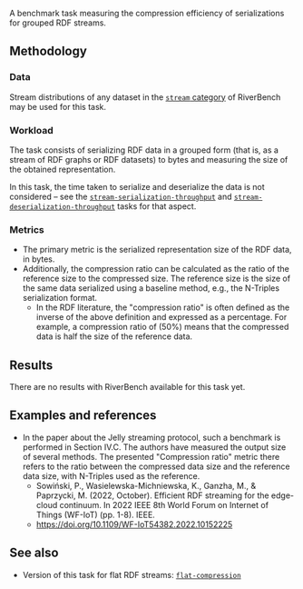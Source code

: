 A benchmark task measuring the compression efficiency of serializations for grouped RDF streams.

## Methodology

### Data

Stream distributions of any dataset in the [`stream` category](../../categories/stream/index.md) of RiverBench may be used for this task.

### Workload

The task consists of serializing RDF data in a grouped form (that is, as a stream of RDF graphs or RDF datasets) to bytes and measuring the size of the obtained representation.

In this task, the time taken to serialize and deserialize the data is not considered – see the [`stream-serialization-throughput`](../stream-serialization-throughput/index.md) and [`stream-deserialization-throughput`](../stream-deserialization-throughput/index.md) tasks for that aspect.

### Metrics

- The primary metric is the serialized representation size of the RDF data, in bytes.
- Additionally, the compression ratio can be calculated as the ratio of the reference size to the compressed size. The reference size is the size of the same data serialized using a baseline method, e.g., the N-Triples serialization format.
    - In the RDF literature, the "compression ratio" is often defined as the inverse of the above definition and expressed as a percentage. For example, a compression ratio of (50%) means that the compressed data is half the size of the reference data.

## Results

There are no results with RiverBench available for this task yet.

## Examples and references

- In the paper about the Jelly streaming protocol, such a benchmark is performed in Section IV.C. The authors have measured the output size of several methods. The presented "Compression ratio" metric there refers to the ratio between the compressed data size and the reference data size, with N-Triples used as the reference.
    - Sowiński, P., Wasielewska-Michniewska, K., Ganzha, M., & Paprzycki, M. (2022, October). Efficient RDF streaming for the edge-cloud continuum. In 2022 IEEE 8th World Forum on Internet of Things (WF-IoT) (pp. 1-8). IEEE.
    - https://doi.org/10.1109/WF-IoT54382.2022.10152225

## See also

- Version of this task for flat RDF streams: [`flat-compression`](../flat-compression/index.md)
